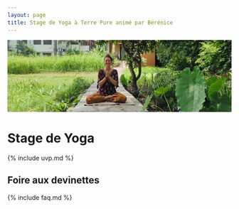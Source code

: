 ```yaml
---
layout: page
title: Stage de Yoga à Terre Pure animé par Bérénice
---
```


![](/assets/media/accueil_1.jpg)

# Stage de Yoga

{% include uvp.md %}

## Foire aux devinettes 

{% include faq.md %}
